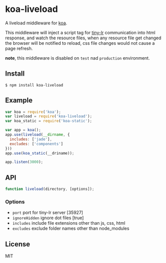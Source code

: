 # koa-liveload

A liveload middleware for [koa](https://github.com/koajs/koa).

This middleware will inject a script tag for [tiny-lr]() communication into html response, and watch the resource files,
when any resource file get changed the browser will be notified to reload, css file changes would not cause a page refresh.

**note**, this middleware is disabled on `test` nad `production` environment.

## Install

    $ npm install koa-liveload

## Example

``` js
var koa = require('koa');
var liveload = require('koa-liveload');
var koa_static = require('koa-static');

var app = koa();
app.use(liveload(__dirname, {
  includes: ['jade'],
  excludes: ['components']
}))
app.use(koa_static(__driname));

app.listen(3000);
```

## API

``` js
function liveload(directory, [options]);
```

### Options

* `port` port for tiny-lr server [35927]
* `ignoreHidden` ignore dot files [true]
* `includes` include file extensions other than js, css, html
* `excludes` exclude folder names other than node_modules

## License

MIT
